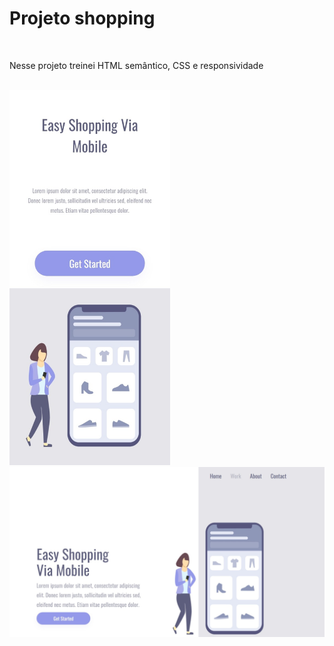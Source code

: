 <h1>Projeto shopping </h1>
<br>
<p>Nesse projeto treinei HTML semântico, CSS e responsividade </p>
<br>
<img src="https://github.com/jpcardoso03/projeto-shopping/blob/master/Captura%20da%20Web_15-2-2023_211117_127.0.0.1.jpeg?raw=true" height="600px">
<br>
<img src="https://github.com/jpcardoso03/projeto-shopping/blob/master/Captura%20da%20Web_15-2-2023_211041_127.0.0.1.jpeg?raw=true" width="600px">

